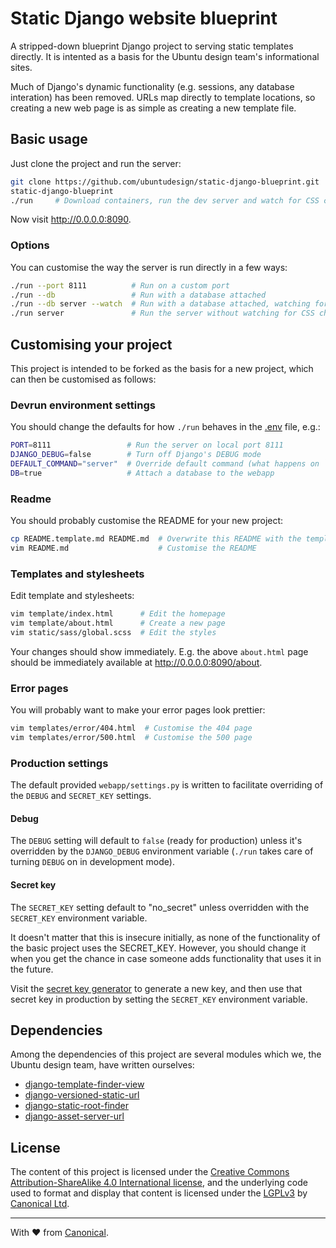 Static Django website blueprint
===

A stripped-down blueprint Django project to serving static templates directly.
It is intented as a basis for the Ubuntu design team's informational sites.

Much of Django's dynamic functionality (e.g. sessions, any database interation)
has been removed. URLs map directly to template locations, so creating a new
web page is as simple as creating a new template file.

Basic usage
---

Just clone the project and run the server:

``` bash
git clone https://github.com/ubuntudesign/static-django-blueprint.git
static-django-blueprint
./run     # Download containers, run the dev server and watch for CSS changes
```

Now visit <http://0.0.0.0:8090>.

### Options

You can customise the way the server is run directly in a few ways:

``` bash
./run --port 8111          # Run on a custom port
./run --db                 # Run with a database attached
./run --db server --watch  # Run with a database attached, watching for CSS changes (same as above)
./run server               # Run the server without watching for CSS changes
```

Customising your project
---

This project is intended to be forked as the basis for a new project, which
can then be customised as follows:

### Devrun environment settings

You should change the defaults for how `./run` behaves
in the [.env](.env) file, e.g.:

``` bash
PORT=8111                 # Run the server on local port 8111
DJANGO_DEBUG=false        # Turn off Django's DEBUG mode
DEFAULT_COMMAND="server"  # Override default command (what happens on `./run`)
DB=true                   # Attach a database to the webapp
```

### Readme

You should probably customise the README for your new project:

``` bash
cp README.template.md README.md  # Overwrite this README with the template
vim README.md                    # Customise the README
```

### Templates and stylesheets

Edit template and stylesheets:

``` bash
vim template/index.html      # Edit the homepage
vim template/about.html      # Create a new page
vim static/sass/global.scss  # Edit the styles
```

Your changes should show immediately. E.g. the above `about.html` page should be
immediately available at <http://0.0.0.0:8090/about>.

### Error pages

You will probably want to make your error pages look prettier:

``` bash
vim templates/error/404.html  # Customise the 404 page
vim templates/error/500.html  # Customise the 500 page
```

### Production settings

The default provided `webapp/settings.py` is written to facilitate overriding
of the `DEBUG` and `SECRET_KEY` settings.

#### Debug

The `DEBUG` setting will default to `false` (ready for production) unless
it's overridden by the `DJANGO_DEBUG` environment variable (`./run` takes care
  of turning `DEBUG` on in development mode).

#### Secret key

The `SECRET_KEY` setting default to "no_secret" unless overridden with the
`SECRET_KEY` environment variable.

It doesn't matter that this is insecure initially, as none of the functionality
of the basic project uses the SECRET_KEY. However, you should change it when
you get the chance in case someone adds functionality that uses it in the
future.

Visit the
[secret key generator](http://www.miniwebtool.com/django-secret-key-generator/)
to generate a new key, and then use that secret key in production by setting
the `SECRET_KEY` environment variable.

Dependencies
---

Among the dependencies of this project are several modules which we,
the Ubuntu design team, have written ourselves:

- [django-template-finder-view](https://github.com/ubuntudesign/django-template-finder-view)
- [django-versioned-static-url](https://github.com/ubuntudesign/django-versioned-static-url)
- [django-static-root-finder](https://github.com/ubuntudesign/django-static-root-finder)
- [django-asset-server-url](https://github.com/ubuntudesign/django-asset-server-url)

License
---

The content of this project is licensed under the [Creative Commons Attribution-ShareAlike 4.0 International license](https://creativecommons.org/licenses/by-sa/4.0/), and the underlying code used to format and display that content is licensed under the [LGPLv3](http://opensource.org/licenses/lgpl-3.0.html) by [Canonical Ltd](http://www.canonical.com/).

---

With ♥ from [Canonical]((http://www.canonical.com/)).
